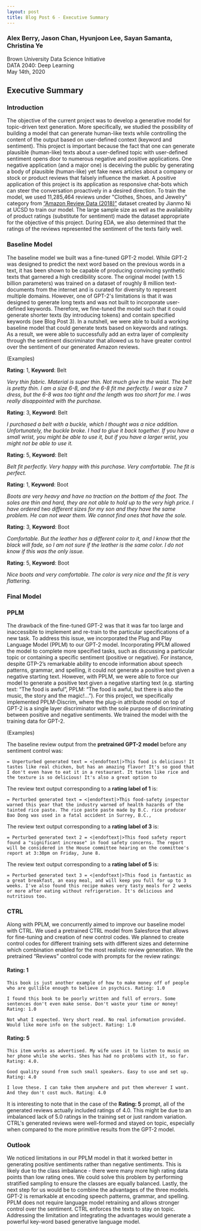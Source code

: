 ```yaml
---
layout: post
title: Blog Post 6 - Executive Summary
---
```


### Alex Berry, Jason Chan, Hyunjoon Lee, Sayan Samanta, Christina Ye
Brown University Data Science Initiative  
DATA 2040: Deep Learning  
May 14th, 2020

## Executive Summary

### Introduction
The objective of the current project was to develop a generative model for topic-driven text generation. More specifically, we studied the possibility of building a model that can generate human-like texts while controlling the content of the output based on user-defined context (keyword and sentiment). This project is important because the fact that one can generate plausible (human-like) texts about a user-defined topic with user-defined sentiment opens door to numerous negative and positive applications. One negative application (and a major one) is deceiving the public by generating a body of plausible (human-like) yet fake news articles about a company or stock or product reviews that falsely influence the market. A positive application of this project is its application as responsive chat-bots which can steer the conversation proactively in a desired direction. To train the model, we used 11,285,464 reviews under "Clothes, Shoes, and Jewelry" category from [“Amazon Review Data (2018)”](https://nijianmo.github.io/amazon/index.html) dataset created by Jianmo Ni at UCSD to train our model. The large sample size as well as the availability of product ratings (substitute for sentiment) made the dataset appropriate for the objective of this project. During EDA, we also determined that the ratings of the reviews represented the sentiment of the texts fairly well.

### Baseline Model
The baseline model we built was a fine-tuned GPT-2 model. While GPT-2 was designed to predict the next word based on the previous words in a text, it has been shown to be capable of producing convincing synthetic texts that garnered a high credibility score. The original model (with 1.5 billion parameters) was trained on a dataset of roughly 8 million text-documents from the internet and is curated for diversity to represent multiple domains. However, one of GPT-2's limitations is that it was designed to generate long texts and was not built to incorporate user-defined keywords. Therefore, we fine-tuned the model such that it could generate shorter texts (by introducing tokens) and contain specified keywords (see Blog Post 3). In a nutshell, we were able to build a working baseline model that could generate texts based on keywords and ratings. As a result, we were able to successfully add an extra layer of complexity through the sentiment discriminator that allowed us to have greater control over the sentiment of our generated Amazon reviews.

(Examples)

**Rating**: 1, **Keyword**: Belt

*Very thin fabric. Material is super thin. Not much give in the waist. The belt is pretty thin. I am a size 6-8, and the 6-8 fit me perfectly. I wear a size 7 dress, but the 6-8 was too tight and the length was too short for me. I was really disappointed with the purchase.*

**Rating**: 3, **Keyword**: Belt

*I purchased a belt with a buckle, which I thought was a nice addition. Unfortunately, the buckle broke. I had to glue it back together. If you have a small wrist, you might be able to use it, but if you have a larger wrist, you might not be able to use it.*

**Rating**: 5, **Keyword**: Belt

*Belt fit perfectly. Very happy with this purchase. Very comfortable. The fit is perfect.*

**Rating**: 1, **Keyword**: Boot

*Boots are very heavy and have no traction on the bottom of the foot. The soles are thin and hard, they are not able to hold up to the very high price. I have ordered two different sizes for my son and they have the same problem. He can not wear them. We cannot find ones that have the sole.*

**Rating**: 3, **Keyword**: Boot

*Comfortable. But the leather has a different color to it, and I know that the black will fade, so I am not sure if the leather is the same color. I do not know if this was the only issue.*

**Rating**: 5, **Keyword**: Boot

*Nice boots and very comfortable. The color is very nice and the fit is very flattering.*

### Final Model

### PPLM
The drawback of the fine-tuned GPT-2 was that it was far too large and inaccessible to implement and re-train to the particular specifications of a new task. To address this issue, we incorporated the Plug and Play Language Model (PPLM) to our GPT-2 model. Incorporating PPLM allowed the model to complete more specified tasks, such as discussing a particular topic or containing a specific sentiment (positive or negative). For instance, despite GTP-2’s remarkable ability to encode information about speech patterns, grammar, and spelling, it could not generate a positive text given a negative starting text. However, with PPLM, we were able to force our model to generate a positive text given a negative starting text (e.g. starting text: “The food is awful”, PPLM: “The food is awful, but there is also the music, the story and the magic!…”). For this project, we specifically implemented PPLM-Discrim, where the plug-in attribute model on top of GPT-2 is a single layer discriminator with the sole purpose of discriminating between positive and negative sentiments. We trained the model with the training data for GPT-2.

(Examples)

The baseline review output from the **pretrained GPT-2 model** before any sentiment control was:

`= Unperturbed generated text =
<|endoftext|>This food is delicious! It tastes like real chicken, but has an amazing flavor! It's so good that I don't even have to eat it in a restaurant. It tastes like rice and the texture is so delicious! It's also a great option to`

The review text output corresponding to a **rating label of 1** is: 

`= Perturbed generated text =
<|endoftext|>This food-safety inspector warned this year that the industry warned of health hazards of the tainted rice paste. The rice paste paste made by B.C. rice producer Bao Dong was used in a fatal accident in Surrey, B.C.,`

The review text output corresponding to a **rating label of 3** is: 

`= Perturbed generated text 2 =
<|endoftext|>This food safety report found a "significant increase" in food safety concerns. The report will be considered in the House committee hearing on the committee's report at 3:30pm on Friday, June 8.`

The review text output corresponding to a **rating label of 5** is: 

`= Perturbed generated text 3 =
<|endoftext|>This food is fantastic as a great breakfast, an easy meal, and will keep you full for up to 3 weeks. I've also found this recipe makes very tasty meals for 2 weeks or more after eating without refrigeration. It's delicious and nutritious too.`

### CTRL
Along with PPLM, we concurrently aimed to improve our baseline model with CTRL. We used a pretrained CTRL model from Salesforce that allows for fine-tuning and creation of new control codes. We planned to create control codes for different training sets with different sizes and determine which combination enabled for the most realistic review generation. We the pretrained “Reviews” control code with prompts for the review ratings:

#### Rating: 1

`This book is just another example of how to make money off of people who are gullible enough to believe in psychics. Rating: 1.0`

`I found this book to be poorly written and full of errors. Some sentences don't even make sense. Don't waste your time or money! Rating: 1.0`

`Not what I expected. Very short read. No real information provided. Would like more info on the subject. Rating: 1.0`

#### Rating: 5

`This item works as advertised. My wife uses it to listen to music on her phone while she works. Shes has had no problems with it, so far. Rating: 4.0.`

`Good quality sound from such small speakers. Easy to use and set up. Rating: 4.0`

`I love these. I can take them anywhere and put them wherever I want. And they don't cost much. Rating: 4.0`

It is interesting to note that in the case of the **Rating: 5** prompt, all of the generated reviews actually included ratings of 4.0. This might be due to an imbalanced lack of 5.0 ratings in the training set or just random variation. CTRL's generated reviews were well-formed and stayed on topic, especially when compared to the more primitive results from the GPT-2 model.

### Outlook

We noticed limitations in our PPLM model in that it worked better in generating positive sentiments rather than negative sentiments. This is likely due to the class imbalance - there were many more high rating data points than low rating ones. We could solve this problem by performing stratified sampling to ensure the classes are equally balanced. Lastly, the next step for us would be to combine the advantages of the three models. GPT-2 is remarkable at encoding speech patterns, grammar, and spelling. PPLM does not require language model retraining and allows stronger control over the sentiment. CTRL enforces the texts to stay on topic. Addressing the limitation and integrating the advantages would generate a powerful key-word based generative language model. 





